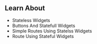## Learn About

- Stateless Widgets
- Buttons And Statefull Widgets
- Simple Routes Using Statelss Widgets
- Route Using Stateful Widgets
